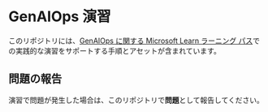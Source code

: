 # GenAIOps 演習

このリポジトリには、[GenAIOps に関する Microsoft Learn ラーニング パス](https://learn.microsoft.com/en-us/training/paths/create-custom-copilots-ai-studio/)での実践的な演習をサポートする手順とアセットが含まれています。

## 問題の報告

演習で問題が発生した場合は、このリポジトリで**問題**として報告してください。
